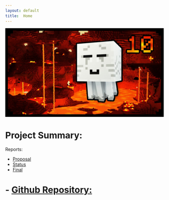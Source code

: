 ```yaml
---
layout: default
title:  Home
---
```



<img src="images/Ghast.jpg" width="700">
<br>

# Project Summary:

Reports:

- [Proposal](proposal.html)
- [Status](status.html)
- [Final](final.html)

# - [Github Repository:](https://github.com/Chilly712/CrossTheFireLine_Minecraft)
